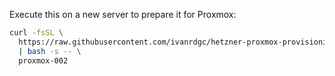 Execute this on a new server to prepare it for Proxmox:

```bash
curl -fsSL \
  https://raw.githubusercontent.com/ivanrdgc/hetzner-proxmox-provisioning/refs/heads/master/install.sh \
  | bash -s -- \
  proxmox-002
```